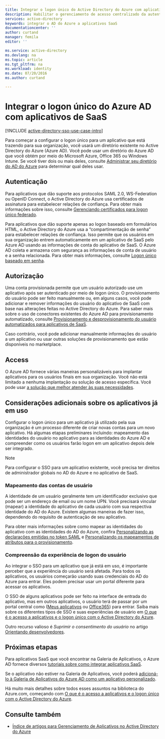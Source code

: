 ```yaml
---
title: Integrar o logon único do Active Directory do Azure com aplicativos SaaS | Microsoft Docs
description: Habilitar o gerenciamento de acesso centralizado da autenticação de logon único e do provisionamento de usuário dos aplicativos SaaS no Active Directory do Azure. Uma visão geral de como integrar o Active Directory do Azure a aplicativos SaaS.
services: active-directory
keywords: integrar o AD do Azure a aplicativos SaaS
documentationcenter: ''
author: curtand
manager: femila
editor: ''

ms.service: active-directory
ms.devlang: na
ms.topic: article
ms.tgt_pltfrm: na
ms.workload: identity
ms.date: 07/20/2016
ms.author: curtand

---
```

# Integrar o logon único do Azure AD com aplicativos de SaaS
[!INCLUDE [active-directory-sso-use-case-intro](../../includes/active-directory-sso-use-case-intro.md)]

Para começar a configurar o logon único para um aplicativo que está trazendo para sua organização, você usará um diretório existente no Active Directory do Azure (Azure AD). Você pode usar um diretório do Azure AD que você obtém por meio do Microsoft Azure, Office 365 ou Windows Intune. Se você tiver dois ou mais deles, consulte [Administrar seu diretório do AD do Azure](active-directory-administer.md) para determinar qual deles usar.

## Autenticação
Para aplicativos que dão suporte aos protocolos SAML 2.0, WS-Federation ou OpenID Connect, o Active Directory do Azure usa certificados de assinatura para estabelecer relações de confiança. Para obter mais informações sobre isso, consulte [Gerenciando certificados para logon único federado](active-directory-sso-certs.md).

Para aplicativos que dão suporte apenas ao logon baseado em formulários HTML, o Active Directory do Azure usa a “compartimentação de senha” para estabelecer relações de confiança. Isso permite que os usuários em sua organização entrem automaticamente em um aplicativo de SaaS pelo Azure AD usando as informações de conta do aplicativo de SaaS. O Azure AD coleta e armazena com segurança as informações de conta de usuário e a senha relacionada. Para obter mais informações, consulte [Logon único baseado em senha](active-directory-appssoaccess-whatis.md#password-based-single-sign-on).

## Autorização
Uma conta provisionada permite que um usuário autorizado use um aplicativo após ser autenticado por meio de logon único. O provisionamento do usuário pode ser feito manualmente ou, em alguns casos, você pode adicionar e remover informações do usuário do aplicativo de SaaS com base nas alterações feitas no Active Directory do Azure. Para saber mais sobre o uso de conectores existentes do Azure AD para provisionamento automatizado, consulte [Provisionamento e desprovisionamento do usuário automatizados para aplicativos de SaaS](active-directory-saas-app-provisioning.md).

Caso contrário, você pode adicionar manualmente informações do usuário a um aplicativo ou usar outras soluções de provisionamento que estão disponíveis no marketplace.

## Access
O Azure AD fornece várias maneiras personalizáveis para implantar aplicativos para os usuários finais em sua organização. Você não está limitado a nenhuma implantação ou solução de acesso específica. Você pode usar [a solução que melhor atender às suas necessidades](active-directory-appssoaccess-whatis.md#deploying-azure-ad-integrated-applications-to-users).

## Considerações adicionais sobre os aplicativos já em uso
Configurar o logon único para um aplicativo já utilizado pela sua organização é um processo diferente de criar novas contas para um novo aplicativo. Há algumas etapas preliminares incluindo: mapeamento das identidades do usuário no aplicativo para as identidades do Azure AD e compreender como os usuários farão logon em um aplicativo depois dele ser integrado.

> [!NOTE]
> Para configurar o SSO para um aplicativo existente, você precisa ter direitos de administrador globais no AD do Azure e no aplicativo de SaaS.
> 
> 

### Mapeamento das contas de usuário
A identidade de um usuário geralmente tem um identificador exclusivo que pode ser um endereço de email ou um nome UPN. Você precisará vincular (mapear) a identidade do aplicativo de cada usuário com sua respectiva identidade do AD do Azure. Existem algumas maneiras de fazer isso, dependendo do requisito de autenticação de seu aplicativo.

Para obter mais informações sobre como mapear as identidades do aplicativo com as identidades do AD do Azure, confira [Personalizando as declarações emitidas no token SAML](http://social.technet.microsoft.com/wiki/contents/articles/31257.azure-active-directory-customizing-claims-issued-in-the-saml-token-for-pre-integrated-apps.aspx) e [Personalizando os mapeamentos de atributos para o provisionamento](active-directory-saas-customizing-attribute-mappings.md).

### Compreensão da experiência de logon do usuário
Ao integrar o SSO para um aplicativo que já está em uso, é importante perceber que a experiência do usuário será afetada. Para todos os aplicativos, os usuários começarão usando suas credenciais do AD do Azure para entrar. Eles podem precisar usar um portal diferente para acessar os aplicativos.

O SSO de alguns aplicativos pode ser feito na interface de entrada do aplicativo, mas em outros aplicativos, o usuário terá de passar por um portal central como ([Meus aplicativos](http://myapps.microsoft.com) ou [Office365](http://portal.office.com/myapps)) para entrar. Saiba mais sobre os diferentes tipos de SSO e suas experiências de usuário em [O que é o acesso a aplicativos e o logon único com o Active Directory do Azure](active-directory-appssoaccess-whatis.md).

Outro recurso valioso é *Suprimir o consentimento do usuário* no artigo [Orientando desenvolvedores](active-directory-applications-guiding-developers-for-lob-applications.md).

## Próximas etapas
Para aplicativos SaaS que você encontrar na Galeria de Aplicativos, o Azure AD fornece diversos [tutoriais sobre como integrar aplicativos SaaS](active-directory-saas-tutorial-list.md).

Se o aplicativo não estiver na Galeria de Aplicativos, você poderá [adicioná-lo à Galeria de Aplicativos do Azure AD como um aplicativo personalizado](http://blogs.technet.com/b/ad/archive/2015/06/17/bring-your-own-app-with-azure-ad-self-service-saml-configuration-gt-now-in-preview.aspx).

Há muito mais detalhes sobre todos esses assuntos na biblioteca do Azure.com, começando com [O que é o acesso a aplicativos e o logon único com o Active Directory do Azure](active-directory-appssoaccess-whatis.md).

## Consulte também
* [Índice de artigos para Gerenciamento de Aplicativos no Active Directory do Azure](active-directory-apps-index.md)

<!---HONumber=AcomDC_0727_2016-->